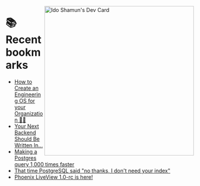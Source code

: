 <a href="https://app.daily.dev/idoshamun"><img src="https://api.daily.dev/devcards/v2/28849d86070e4c099c877ab6837c61f0.png?type=default&r=auy" align="right" width="400" alt="Ido Shamun's Dev Card"/></a>

# 📚 Recent bookmarks
<!-- BOOKMARKS:START -->
- [How to Create an Engineering OS for your Organization 🧑‍💻](https://app.daily.dev/posts/eMqPI5SOP?utm_source=rss&utm_medium=bookmarks&utm_campaign=28849d86070e4c099c877ab6837c61f0)
- [Your Next Backend Should Be Written In...](https://app.daily.dev/posts/EfutJCW0r?utm_source=rss&utm_medium=bookmarks&utm_campaign=28849d86070e4c099c877ab6837c61f0)
- [Making a Postgres query 1,000 times faster](https://app.daily.dev/posts/x2EH9CPkK?utm_source=rss&utm_medium=bookmarks&utm_campaign=28849d86070e4c099c877ab6837c61f0)
- [That time PostgreSQL said &quot;no thanks, I don&#39;t need your index&quot;](https://app.daily.dev/posts/Q4W6yTHnw?utm_source=rss&utm_medium=bookmarks&utm_campaign=28849d86070e4c099c877ab6837c61f0)
- [Phoenix LiveView 1.0-rc is here!](https://app.daily.dev/posts/0gJ79QHO6?utm_source=rss&utm_medium=bookmarks&utm_campaign=28849d86070e4c099c877ab6837c61f0)
<!-- BOOKMARKS:END -->
